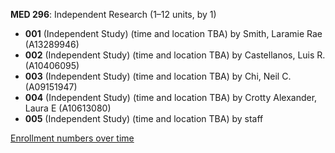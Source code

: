 **MED 296**: Independent Research (1–12 units, by 1)

- **001** (Independent Study) (time and location TBA) by Smith, Laramie Rae (A13289946)
- **002** (Independent Study) (time and location TBA) by Castellanos, Luis R. (A10406095)
- **003** (Independent Study) (time and location TBA) by Chi, Neil C. (A09151947)
- **004** (Independent Study) (time and location TBA) by Crotty Alexander, Laura E (A10613080)
- **005** (Independent Study) (time and location TBA) by staff

[Enrollment numbers over time](./MED296.tsv)
